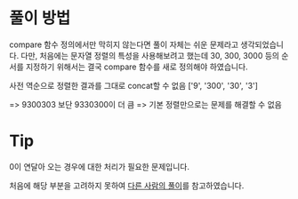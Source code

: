 # 풀이 방법
compare 함수 정의에서만 막히지 않는다면 풀이 자체는 쉬운 문제라고 생각되었습니다. 다만, 처음에는 문자열 정렬의 특성을 사용해보려고 했는데 30, 300, 3000 등의 순서를 지정하기 위해서는 결국 compare 함수를 새로 정의해야 하였습니다.

사전 역순으로 정렬한 결과를 그대로 concat할 수 없음 ['9', '300', '30', '3']

=> 9300303 보단 9330300이 더 큼
=> 기본 정렬만으로는 문제를 해결할 수 없음

# Tip

0이 연달아 오는 경우에 대한 처리가 필요한 문제입니다. 

처음에 해당 부분을 고려하지 못하여 [다른 사람의 풀이](https://school.programmers.co.kr/questions/75469)를 참고하였습니다.